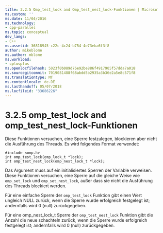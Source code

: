 ```yaml
---
title: 3.2.5 Omp_test_lock and Omp_test_nest_lock-Funktionen | Microsoft Docs
ms.custom: ''
ms.date: 11/04/2016
ms.technology:
- cpp-parallel
ms.topic: conceptual
dev_langs:
- C++
ms.assetid: 36818945-c22c-4c24-b754-4e73eba6f3f8
author: mikeblome
ms.author: mblome
ms.workload:
- cplusplus
ms.openlocfilehash: 5023f0b089d76e92be886f4917905f57dda7a018
ms.sourcegitcommit: 7019081488f68abdd5b2935a3b36e2a5e8c571f8
ms.translationtype: MT
ms.contentlocale: de-DE
ms.lasthandoff: 05/07/2018
ms.locfileid: "33686226"
---
```

# <a name="325-omptestlock-and-omptestnestlock-functions"></a>3.2.5 omp_test_lock and omp_test_nest_lock-Funktionen
Diese Funktionen versuchen, eine Sperre festzulegen, blockieren aber nicht die Ausführung des Threads. Es wird folgendes Format verwendet:  
  
```  
#include <omp.h>  
int omp_test_lock(omp_lock_t *lock);  
int omp_test_nest_lock(omp_nest_lock_t *lock);  
```  
  
 Das Argument muss auf ein initialisiertes Sperren der Variable verweisen. Diese Funktionen versuchen, eine Sperre auf die gleiche Weise wie `omp_set_lock` und `omp_set_nest_lock`, außer dass sie nicht die Ausführung des Threads blockiert werden.  
  
 Für eine einfache Sperre der `omp_test_lock` Funktion gibt einen Wert ungleich NULL zurück, wenn die Sperre wurde erfolgreich festgelegt ist; andernfalls wird 0 (null) zurückgegeben.  
  
 Für eine omp_nest_lock_t Sperre der `omp_test_nest_lock` Funktion gibt die Anzahl die neue schachteln zurück, wenn die Sperre wurde erfolgreich festgelegt ist; andernfalls wird 0 (null) zurückgegeben.